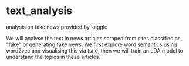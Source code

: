 # text_analysis
analysis on fake news provided by kaggle

We will analyse the text in news articles scraped from sites classified as "fake" or generating fake news. We first explore word semantics using word2vec and visualising this via tsne, then we will train an LDA model to understand the topics in these articles.
